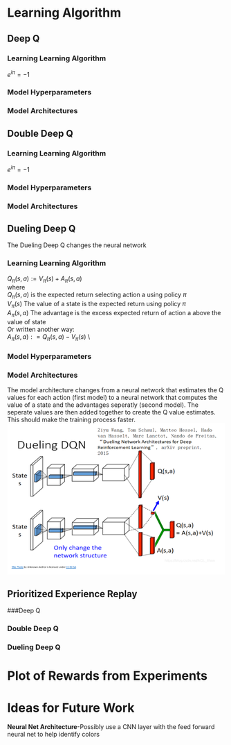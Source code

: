 # Learning Algorithm

## Deep Q
### Learning Learning Algorithm
$e^{i \pi} = -1$
### Model Hyperparameters
### Model Architectures
## Double Deep Q
### Learning Learning Algorithm
$e^{i \pi} = -1$
### Model Hyperparameters
### Model Architectures
## Dueling Deep Q
The Dueling Deep Q changes the neural network 
### Learning Learning Algorithm

$Q_{\pi}(s, a) := V_{\pi}(s) + A_{\pi}(s, a)$ \
where \
$Q_{\pi}(s, a)$ is the expected return selecting action a using policy $\pi$ \
$V_{\pi}(s)$ The value of a state is the expected return using policy $\pi$ \
$A_{\pi}(s, a)$ The advantage is the excess expected return of action a above the value of state \
Or written another way: \
$A_{\pi}(s, a) : = Q_{\pi}(s, a) - V_{\pi}(s)$ \
		

### Model Hyperparameters
### Model Architectures
The model architecture changes from a neural network that estimates the Q values for each action (first model) to a neural network that computes the value of a state and the advantages seperatly (second model).  The seperate values are then added together to create the Q value estimates.  This should make the training process faster.
![](images/dueling_dqn.png)
## Prioritized Experience Replay
###Deep Q
### Double Deep Q
### Dueling Deep Q

# Plot of Rewards from Experiments

# Ideas for Future Work
**Neural Net Architecture**-Possibly use a CNN layer with the feed forward neural net to help identify colors


